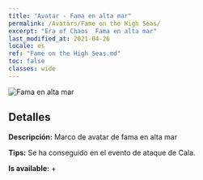 ```yaml
---
title: "Avatar - Fama en alta mar"
permalink: /Avatars/Fame on the High Seas/
excerpt: "Era of Chaos  Fama en alta mar"
last_modified_at: 2021-04-26
locale: es
ref: "Fame on the High Seas.md"
toc: false
classes: wide
---
```

 ![Fama en alta mar](/images/a/avatarFrame_201.png)

## Detalles

 **Descripción:** Marco de avatar de fama en alta mar 

 **Tips:** Se ha conseguido en el evento de ataque de Cala. 

 **Is available:**  + 

